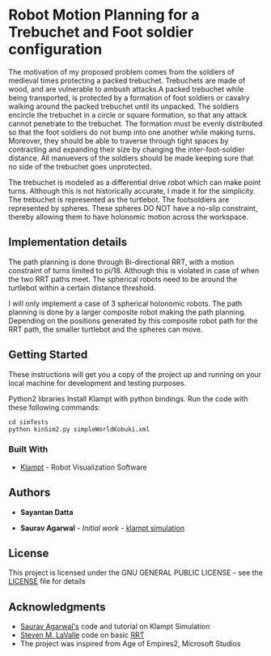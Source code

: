 # Robot Motion Planning for a Trebuchet and Foot soldier configuration

The motivation of my proposed problem comes from the soldiers of medieval times protecting a packed trebuchet. Trebuchets are made of wood, and are vulnerable to ambush attacks.A packed trebuchet while being transported, is protected by a formation of foot soldiers or cavalry walking around the packed trebuchet until its unpacked. The soldiers encircle the trebuchet in a circle or square formation, so that any attack cannot penetrate to the trebuchet. The formation must be evenly distributed so that the foot soldiers do not bump into one another while making turns. Moreover, they should be able to traverse through tight spaces by contracting and expanding their size by changing the inter-foot-soldier distance. All manuevers of the soldiers should be made keeping sure that no side of the trebuchet goes unprotected.

The trebuchet is modeled as a differential drive robot which can make point turns. Although this is not historically accurate, I made it for the simplicity. The trebuchet is represented as the turtlebot. The footsoldiers are represented by spheres. These spheres DO NOT have a no-slip constraint, thereby allowing them to have holonomic motion across the workspace.

## Implementation details

The path planning is done through Bi-directional RRT, with a motion constraint of turns limited to pi/18. Although this is  violated in case of when the two RRT paths meet. The spherical robots need to be around the turtlebot within a certain distance threshold.

I will only implement a case of 3 spherical holonomic robots. The path planning is done by a larger composite robot making the path planning. Depending on the positions generated by this composite robot path for the RRT path, the smaller turtlebot and the spheres can move.

## Getting Started

These instructions will get you a copy of the project up and running on your local machine for development and testing purposes.

Python2 libraries
Install Klampt with python bindings.
Run the code with these following commands:

```
cd simTests
python kinSim2.py simpleWorldKobuki.xml
```

### Built With

* [Klampt](http://motion.pratt.duke.edu/klampt/tutorial_install.html) - Robot Visualization Software


## Authors

* **Sayantan Datta** 

* **Saurav Agarwal** - *Initial work* - [klampt simulation](https://github.com/AgarwalSaurav/klampt_simulations)

## License

This project is licensed under the GNU GENERAL PUBLIC LICENSE - see the [LICENSE](LICENSE) file for details

## Acknowledgments

* [Saurav Agarwal's](https://github.com/AgarwalSaurav) code and tutorial on Klampt Simulation
* [Steven M. LaValle](http://msl.cs.illinois.edu/~lavalle/index.html) code on basic [RRT](msl.cs.illinois.edu/~lavalle/sub/rrt.py)
* The project was inspired from Age of Empires2, Microsoft Studios

